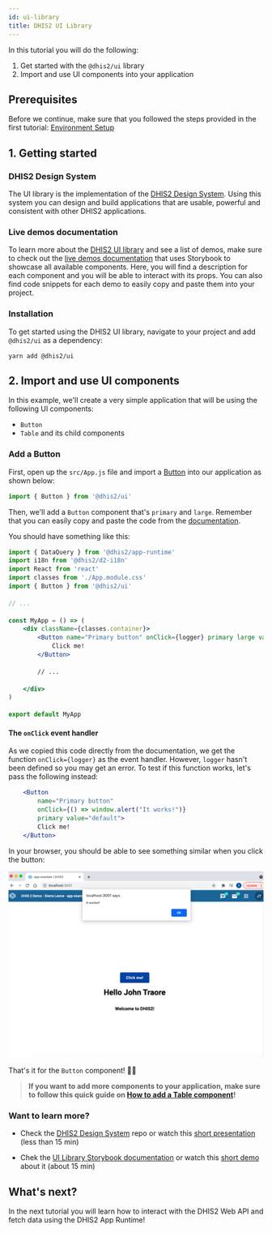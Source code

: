 ```yaml
---
id: ui-library
title: DHIS2 UI Library 
---
```


In this tutorial you will do the following: 

1. Get started with the `@dhis2/ui` library 
2. Import and use UI components into your application

## Prerequisites 

Before we continue, make sure that you followed the steps provided in the first tutorial: [Environment Setup](/docs/tutorials/setup-env) 

## 1. Getting started 

### DHIS2 Design System 

The UI library is the implementation of the [DHIS2 Design System](https://github.com/dhis2/design-system#dhis2-design-system). Using this system you can design and build applications that are usable, powerful and consistent with other DHIS2 applications.

### Live demos documentation  

To learn more about the [DHIS2 UI library](https://ui.dhis2.nu/#/) and see a list of demos, make sure to check out the [live demos documentation](https://ui.dhis2.nu/demo/?path=/story/about-this-documentation-for-readers--page) that uses Storybook to showcase all available components. Here, you will find a description for each component and you will be able to interact with its props. You can also find code snippets for each demo to easily copy and paste them into your project. 

### Installation

To get started using the DHIS2 UI library, navigate to your project and add `@dhis2/ui` as a dependency:

```shell
yarn add @dhis2/ui
```

## 2. Import and use UI components 

In this example, we'll create a very simple application that will be using the following UI components:

* `Button` 
* `Table` and its child components 

### Add a Button

First, open up the `src/App.js` file and import a [Button](https://ui.dhis2.nu/demo/?path=/docs/actions-buttons-button--basic) into our application as shown below: 


```js
import { Button } from '@dhis2/ui'
```

Then, we'll add a `Button` component that's `primary` and `large`. Remember that you can easily copy and paste the code from the [documentation](https://ui.dhis2.nu/demo/?path=/docs/actions-buttons-button--basic). 

You should have something like this: 

```jsx {5,11-13} title="src/App.js"
import { DataQuery } from '@dhis2/app-runtime'
import i18n from '@dhis2/d2-i18n'
import React from 'react'
import classes from './App.module.css'
import { Button } from '@dhis2/ui'

// ...

const MyApp = () => (
    <div className={classes.container}>
        <Button name="Primary button" onClick={logger} primary large value="default">
            Click me!
        </Button>
       
        // ...
       
    </div>
)

export default MyApp
```

#### The `onClick` event handler 

As we copied this code directly from the documentation, we get the function `onClick={logger}` as the event handler. However, `logger` hasn't been defined so you may get an error. To test if this function works, let's pass the following instead: 

```jsx {3}
    <Button 
        name="Primary button" 
        onClick={() => window.alert("It works!")} 
        primary value="default"> 
        Click me!
    </Button>
```

In your browser, you should be able to see something similar when you click the button:

![](./assets/ui-button.png)

That's it for the `Button` component! 👏🏽

> **If you want to add more components to your application, make sure to follow this quick guide on [How to add a Table component](/docs/guides/ui-table)!**

### Want to learn more?  

* Check the [DHIS2 Design System](https://github.com/dhis2/design-system#dhis2-design-system) repo or watch this [short presentation](https://youtu.be/Brvi4DsIRN8?list=PLo6Seh-066Rze0f3zo-mIRRueKdhw4Vnm&t=43 ) (less than 15 min)

* Chek the [UI Library Storybook documentation](https://ui.dhis2.nu/demo/?path=/docs/about-this-documentation-for-readers--page) or watch this [short demo](https://youtu.be/Brvi4DsIRN8?list=PLo6Seh-066Rze0f3zo-mIRRueKdhw4Vnm&t=802) about it (about 15 min) 

## What's next? 

In the next tutorial you will learn how to interact with the DHIS2 Web API and fetch data using the DHIS2 App Runtime! 

